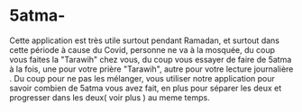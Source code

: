 # 5atma-
Cette application est très utile surtout pendant Ramadan, et surtout dans cette période à cause du Covid, personne ne va à la mosquée, du coup vous faites la "Tarawih" chez vous, du coup vous essayer de faire de 5atma à la fois, une pour votre prière "Tarawih", autre pour votre lecture journalière . Du coup pour ne pas les mélanger, vous utiliser notre application pour savoir combien de 5atma vous avez fait, en plus pour séparer les deux et progresser dans les deux( voir plus ) au meme temps.
